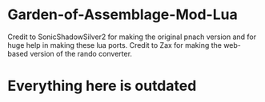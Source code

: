 # Garden-of-Assemblage-Mod-Lua

Credit to SonicShadowSilver2 for making the original pnach version and for huge help in making these lua ports.
Credit to Zax for making the web-based version of the rando converter.

# Everything here is outdated
